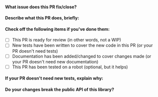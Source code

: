 #### What issue does this PR fix/close?

#### Describe what this PR does, briefly:

<!--- If you're typing in the checkmark, make sure to put [X] or [x] in place of the [ ]. No spaces inside the checkbox! -->
#### Check off the following items if you've done them:
- [ ] This PR is ready for review (in other words, not a WIP)
- [ ] New tests have been written to cover the new code in this PR (or your PR doesn't need tests)
- [ ] Documentation has been added/changed to cover changes made (or your PR doesn't need new documentation)
- [ ] This PR has been tested on a robot (optional, but it helps)

#### If your PR doesn't need new tests, explain why: 

#### Do your changes break the public API of this library?
